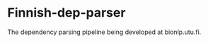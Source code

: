Finnish-dep-parser
==================

The dependency parsing pipeline being developed at bionlp.utu.fi.
